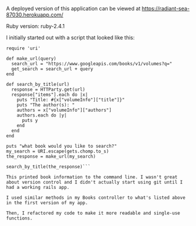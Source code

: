 
A deployed version of this application can be viewed at https://radiant-sea-87030.herokuapp.com/

Ruby version: ruby-2.4.1

I initially started out with a script that looked like this:
```require 'httparty'
require 'uri'

def make_url(query)
  search_url = "https://www.googleapis.com/books/v1/volumes?q="
  get_search = search_url + query
end

def search_by_title(url)
  response = HTTParty.get(url)
  response["items"].each do |x|
    puts "Title: #{x["volumeInfo"]["title"]}"
    puts "The author(s): "
    authors = x["volumeInfo"]["authors"]
    authors.each do |y|
      puts y
    end
  end
end

puts "what book would you like to search?"
my_search = URI.escape(gets.chomp.to_s)
the_response = make_url(my_search)

search_by_title(the_response)```

This printed book information to the command line. I wasn't great about version control and I didn't actually start using git until I had a working rails app.

I used similar methods in my Books controller to what's listed above in the first version of my app.

Then, I refactored my code to make it more readable and single-use functions.
